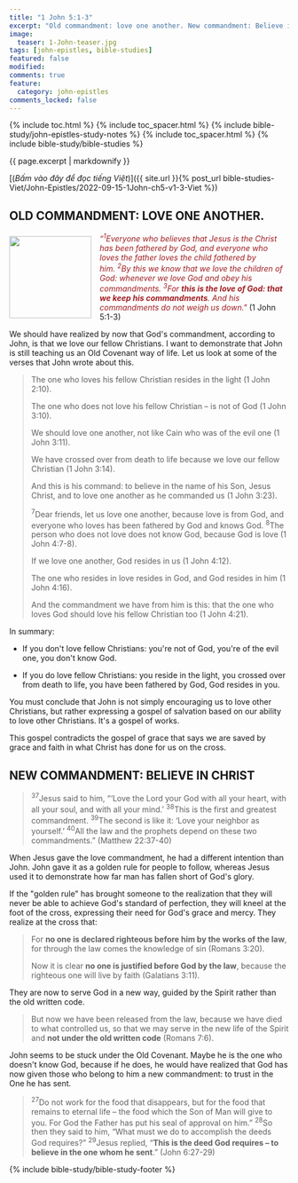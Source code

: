 ```yaml
---
title: "1 John 5:1-3"
excerpt: "Old commandment: love one another. New commandment: Believe in Christ."
image:
  teaser: 1-John-teaser.jpg
tags: [john-epistles, bible-studies]
featured: false
modified:
comments: true
feature:
  category: john-epistles
comments_locked: false
---
```


{% include toc.html %}
{% include toc_spacer.html %}
{% include bible-study/john-epistles-study-notes %}
{% include toc_spacer.html %}
{% include bible-study/bible-studies %}

{{ page.excerpt | markdownify }}

[(<em>Bấm vào đây để đọc tiếng Việt</em>)]({{ site.url }}{% post_url bible-studies-Viet/John-Epistles/2022-09-15-1John-ch5-v1-3-Viet %})

## OLD COMMANDMENT: LOVE ONE ANOTHER.

<div>
<p>
<img alt src="http://vacsf.org/assets/images/1-John-teaser.jpg" style="border: 0px none; margin: 7px 15px 0px 0px; max-width: 100%; height: 148px; padding: 0px; float: left;">
    <i><span style="color: rgb(159, 29, 33);">“<sup>1</sup>Everyone who believes that Jesus is the Christ has been fathered by God, and everyone who loves the father loves the child fathered by him. <sup>2</sup>By this we know that we love the children of God: whenever we love God and obey his commandments. <sup>3</sup>For <strong>this is the love of God: that we keep his commandments</strong>. And his commandments do not weigh us down."
</span></i> (1 John 5:1-3)
</p>
</div>

We should have realized by now that God's commandment, according to John, is that we love our fellow Christians. I want to demonstrate that John is still teaching us an Old Covenant way of life. Let us look at some of the verses that John wrote about this.

> The one who loves his fellow Christian resides in the light (1 John 2:10).
>
> The one who does not love his fellow Christian – is not of God (1 John 3:10).
>
> We should love one another, not like Cain who was of the evil one (1 John 3:11).
>
> We have crossed over from death to life because we love our fellow Christian (1 John 3:14).
>
> And this is his command: to believe in the name of his Son, Jesus Christ, and to love one another as he commanded us (1 John 3:23).
>
> <sup>7</sup>Dear friends, let us love one another, because love is from God, and everyone who loves has been fathered by God and knows God. <sup>8</sup>The person who does not love does not know God, because God is love (1 John 4:7-8).
>
> If we love one another, God resides in us (1 John 4:12).
>
> The one who resides in love resides in God, and God resides in him (1 John 4:16).
>
> And the commandment we have from him is this: that the one who loves God should love his fellow Christian too (1 John 4:21).

In summary:

- If you don't love fellow Christians: you're not of God, you're of the evil one, you don't know God.

- If you do love fellow Christians: you reside in the light, you crossed over from death to life, you have been fathered by God, God resides in you.

You must conclude that John is not simply encouraging us to love other Christians, but rather expressing a gospel of salvation based on our ability to love other Christians. It's a gospel of works.

This gospel contradicts the gospel of grace that says we are saved by grace and faith in what Christ has done for us on the cross.

## NEW COMMANDMENT: BELIEVE IN CHRIST

> <sup>37</sup>Jesus said to him, “‘Love the Lord your God with all your heart, with all your soul, and with all your mind.’  <sup>38</sup>This is the first and greatest commandment. <sup>39</sup>The second is like it: ‘Love your neighbor as yourself.’  <sup>40</sup>All the law and the prophets depend on these two commandments.” (Matthew 22:37-40)

When Jesus gave the love commandment, he had a different intention than John. John gave it as a golden rule for people to follow, whereas Jesus used it to demonstrate how far man has fallen short of God's glory.

If the "golden rule" has brought someone to the realization that they will never be able to achieve God's standard of perfection, they will kneel at the foot of the cross, expressing their need for God's grace and mercy. They realize at the cross that:

> For <strong>no one is declared righteous before him by the works of the law</strong>, for through the law comes the knowledge of sin (Romans 3:20).
>
> Now it is clear <strong>no one is justified before God by the law</strong>, because the righteous one will live by faith (Galatians 3:11).

They are now to serve God in a new way, guided by the Spirit rather than the old written code.

> But now we have been released from the law, because we have died to what controlled us, so that we may serve in the new life of the Spirit and <strong>not under the old written code</strong> (Romans 7:6).

John seems to be stuck under the Old Covenant. Maybe he is the one who doesn't know God, because if he does, he would have realized that God has now given those who belong to him a new commandment: to trust in the One he has sent.

> <sup>27</sup>Do not work for the food that disappears, but for the food that remains to eternal life – the food which the Son of Man will give to you. For God the Father has put his seal of approval on him.”  <sup>28</sup>So then they said to him, “What must we do to accomplish the deeds God requires?”  <sup>29</sup>Jesus replied, “<strong>This is the deed God requires – to believe in the one whom he sent</strong>.” (John 6:27-29)

{% include bible-study/bible-study-footer %}

